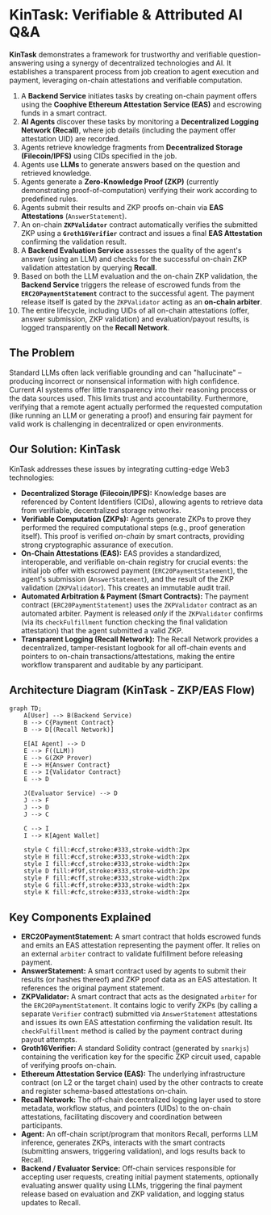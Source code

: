 # KinTask: Verifiable & Attributed AI Q&A

**KinTask** demonstrates a framework for trustworthy and verifiable question-answering using a synergy of decentralized technologies and AI. It establishes a transparent process from job creation to agent execution and payment, leveraging on-chain attestations and verifiable computation.

1.  A **Backend Service** initiates tasks by creating on-chain payment offers using the **Coophive Ethereum Attestation Service (EAS)** and escrowing funds in a smart contract.
2.  **AI Agents** discover these tasks by monitoring a **Decentralized Logging Network (Recall)**, where job details (including the payment offer attestation UID) are recorded.
3.  Agents retrieve knowledge fragments from **Decentralized Storage (Filecoin/IPFS)** using CIDs specified in the job.
4.  Agents use **LLMs** to generate answers based on the question and retrieved knowledge.
5.  Agents generate a **Zero-Knowledge Proof (ZKP)** (currently demonstrating proof-of-computation) verifying their work according to predefined rules.
6.  Agents submit their results and ZKP proofs on-chain via **EAS Attestations** (`AnswerStatement`).
7.  An on-chain **`ZKPValidator`** contract automatically verifies the submitted ZKP using a **`Groth16Verifier`** contract and issues a final **EAS Attestation** confirming the validation result.
8.  A **Backend Evaluation Service** assesses the quality of the agent's answer (using an LLM) and checks for the successful on-chain ZKP validation attestation by querying **Recall**.
9.  Based on both the LLM evaluation and the on-chain ZKP validation, the **Backend Service** triggers the release of escrowed funds from the **`ERC20PaymentStatement`** contract to the successful agent. The payment release itself is gated by the `ZKPValidator` acting as an **on-chain arbiter**.
10. The entire lifecycle, including UIDs of all on-chain attestations (offer, answer submission, ZKP validation) and evaluation/payout results, is logged transparently on the **Recall Network**.

## The Problem

Standard LLMs often lack verifiable grounding and can "hallucinate" – producing incorrect or nonsensical information with high confidence. Current AI systems offer little transparency into their reasoning process or the data sources used. This limits trust and accountability. Furthermore, verifying that a remote agent actually performed the requested computation (like running an LLM or generating a proof) and ensuring fair payment for valid work is challenging in decentralized or open environments.

## Our Solution: KinTask

KinTask addresses these issues by integrating cutting-edge Web3 technologies:

*   **Decentralized Storage (Filecoin/IPFS):** Knowledge bases are referenced by Content Identifiers (CIDs), allowing agents to retrieve data from verifiable, decentralized storage networks.
*   **Verifiable Computation (ZKPs):** Agents generate ZKPs to prove they performed the required computational steps (e.g., proof generation itself). This proof is verified *on-chain* by smart contracts, providing strong cryptographic assurance of execution.
*   **On-Chain Attestations (EAS):** EAS provides a standardized, interoperable, and verifiable on-chain registry for crucial events: the initial job offer with escrowed payment (`ERC20PaymentStatement`), the agent's submission (`AnswerStatement`), and the result of the ZKP validation (`ZKPValidator`). This creates an immutable audit trail.
*   **Automated Arbitration & Payment (Smart Contracts):** The payment contract (`ERC20PaymentStatement`) uses the `ZKPValidator` contract as an automated arbiter. Payment is released *only* if the `ZKPValidator` confirms (via its `checkFulfillment` function checking the final validation attestation) that the agent submitted a valid ZKP.
*   **Transparent Logging (Recall Network):** The Recall Network provides a decentralized, tamper-resistant logbook for all off-chain events and pointers to on-chain transactions/attestations, making the entire workflow transparent and auditable by any participant.

## Architecture Diagram (KinTask - ZKP/EAS Flow)

```mermaid
graph TD;
    A[User] --> B(Backend Service)
    B --> C{Payment Contract}
    B --> D[(Recall Network)]
    
    E[AI Agent] --> D
    E --> F((LLM))
    E --> G(ZKP Prover)
    E --> H{Answer Contract}
    E --> I{Validator Contract}
    E --> D
    
    J(Evaluator Service) --> D
    J --> F
    J --> D
    J --> C
    
    C --> I
    I --> K[Agent Wallet]
    
    style C fill:#ccf,stroke:#333,stroke-width:2px
    style H fill:#ccf,stroke:#333,stroke-width:2px
    style I fill:#ccf,stroke:#333,stroke-width:2px
    style D fill:#f9f,stroke:#333,stroke-width:2px
    style F fill:#cff,stroke:#333,stroke-width:2px
    style G fill:#cff,stroke:#333,stroke-width:2px
    style K fill:#cfc,stroke:#333,stroke-width:2px
```


## Key Components Explained

*   **ERC20PaymentStatement:** A smart contract that holds escrowed funds and emits an EAS attestation representing the payment offer. It relies on an external `arbiter` contract to validate fulfillment before releasing payment.
*   **AnswerStatement:** A smart contract used by agents to submit their results (or hashes thereof) and ZKP proof data as an EAS attestation. It references the original payment statement.
*   **ZKPValidator:** A smart contract that acts as the designated `arbiter` for the `ERC20PaymentStatement`. It contains logic to verify ZKPs (by calling a separate `Verifier` contract) submitted via `AnswerStatement` attestations and issues its own EAS attestation confirming the validation result. Its `checkFulfillment` method is called by the payment contract during payout attempts.
*   **Groth16Verifier:** A standard Solidity contract (generated by `snarkjs`) containing the verification key for the specific ZKP circuit used, capable of verifying proofs on-chain.
*   **Ethereum Attestation Service (EAS):** The underlying infrastructure contract (on L2 or the target chain) used by the other contracts to create and register schema-based attestations on-chain.
*   **Recall Network:** The off-chain decentralized logging layer used to store metadata, workflow status, and pointers (UIDs) to the on-chain attestations, facilitating discovery and coordination between participants.
*   **Agent:** An off-chain script/program that monitors Recall, performs LLM inference, generates ZKPs, interacts with the smart contracts (submitting answers, triggering validation), and logs results back to Recall.
*   **Backend / Evaluator Service:** Off-chain services responsible for accepting user requests, creating initial payment statements, optionally evaluating answer quality using LLMs, triggering the final payment release based on evaluation and ZKP validation, and logging status updates to Recall.

